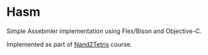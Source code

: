 # Hasm

Simple Assebmler implementation using Flex/Bison and Objective-C.

Implemented as part of [Nand2Tetris](http://www.nand2tetris.org) course.

